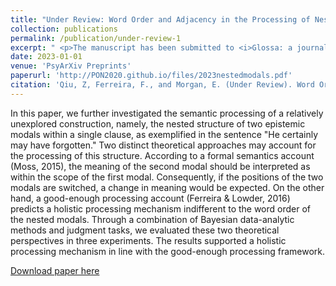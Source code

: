 ```yaml
---
title: "Under Review: Word Order and Adjacency in the Processing of Nested Epistemic Expressions"
collection: publications
permalink: /publication/under-review-1
excerpt: " <p>The manuscript has been submitted to <i>Glossa: a journal of general linguistics</i>, and is currently under review.<br></p> Two theoretical approaches provide different account for the cognitive mechanisms that underlie the semantic processing of nested epistemic expressions. We examined these two accounts in three experiments that elicited participants' interpretation of nested epistemic expressions, focusing on whether or not the order and the adjacency of the component modals affected how the nested expressions are interpreted. "
date: 2023-01-01
venue: 'PsyArXiv Preprints'
paperurl: 'http://PON2020.github.io/files/2023nestedmodals.pdf'
citation: 'Qiu, Z, Ferreira, F., and Morgan, E. (Under Review). Word Order and Adjacency in the Processing of Nested Epistemic Expressions <i> Glossa: a journal of general linguistics </i>.'
---
```

In this paper, we further investigated the semantic processing of a relatively unexplored construction, namely, the nested structure of two epistemic modals within a single clause, as exemplified in the sentence "He certainly may have forgotten." Two distinct theoretical approaches may account for the processing of this structure. According to a formal semantics account (Moss, 2015), the meaning of the second modal should be interpreted as within the scope of the first modal. Consequently, if the positions of the two modals are switched, a change in meaning would be expected. On the other hand, a good-enough processing account (Ferreira & Lowder, 2016) predicts a holistic processing mechanism indifferent to the word order of the nested modals. Through a combination of Bayesian data-analytic methods and judgment tasks, we evaluated these two theoretical perspectives in three experiments. The results supported a holistic processing mechanism in line with the good-enough processing framework. 

[Download paper here](files/2023nestedmodals.pdf)
